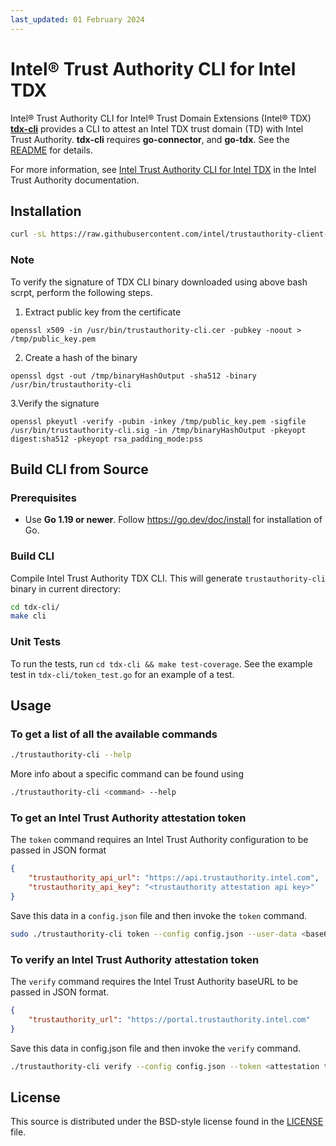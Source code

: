 ```yaml
---
last_updated: 01 February 2024
---
```


# Intel® Trust Authority CLI for Intel TDX

Intel® Trust Authority CLI for Intel® Trust Domain Extensions (Intel® TDX) [**tdx-cli**](./tdx-cli) provides a CLI to attest an Intel TDX trust domain (TD) with Intel Trust Authority. **tdx-cli** requires **go-connector**, and **go-tdx**. See the [README](./tdx-cli/README.md) for details.

For more information, see [Intel Trust Authority CLI for Intel TDX](https://docs.trustauthority.intel.com/main/articles/integrate-go-tdx-cli.html) in the Intel Trust Authority documentation.

## Installation
   ```sh
   curl -sL https://raw.githubusercontent.com/intel/trustauthority-client-for-go/main/release/install-tdx-cli-azure.sh | sudo bash -
   ```

### Note
To verify the signature of TDX CLI binary downloaded using above bash scrpt, perform the following steps.

1. Extract public key from the certificate
```
openssl x509 -in /usr/bin/trustauthority-cli.cer -pubkey -noout > /tmp/public_key.pem
```

2. Create a hash of the binary
```
openssl dgst -out /tmp/binaryHashOutput -sha512 -binary /usr/bin/trustauthority-cli
```

3.Verify the signature 
```
openssl pkeyutl -verify -pubin -inkey /tmp/public_key.pem -sigfile /usr/bin/trustauthority-cli.sig -in /tmp/binaryHashOutput -pkeyopt digest:sha512 -pkeyopt rsa_padding_mode:pss
```


## Build CLI from Source

### Prerequisites

- Use **Go 1.19 or newer**. Follow https://go.dev/doc/install for installation of Go.

### Build CLI
Compile Intel Trust Authority TDX CLI. This will generate `trustauthority-cli` binary in current directory:

```sh
cd tdx-cli/
make cli
```

### Unit Tests

To run the tests, run `cd tdx-cli && make test-coverage`. See the example test in `tdx-cli/token_test.go` for an example of a test.

## Usage

### To get a list of all the available commands

```sh
./trustauthority-cli --help
```
More info about a specific command can be found using
```sh
./trustauthority-cli <command> --help
```

### To get an Intel Trust Authority attestation token

The `token` command requires an Intel Trust Authority configuration to be passed in JSON format

```json
{
    "trustauthority_api_url": "https://api.trustauthority.intel.com",
    "trustauthority_api_key": "<trustauthority attestation api key>"
}
```
Save this data in a `config.json` file and then invoke the `token` command.

```sh
sudo ./trustauthority-cli token --config config.json --user-data <base64 encoded userdata>
```


### To verify an Intel Trust Authority attestation token

The `verify` command requires the Intel Trust Authority baseURL to be passed in JSON format.

```json
{
    "trustauthority_url": "https://portal.trustauthority.intel.com"
}
```
Save this data in config.json file and then invoke the `verify` command.

```sh
./trustauthority-cli verify --config config.json --token <attestation token in JWT format>
```

## License

This source is distributed under the BSD-style license found in the [LICENSE](../LICENSE)
file.
